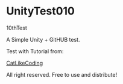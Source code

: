 UnityTest010
============

10thTest

A Simple Unity + GitHUB test.

Test with Tutorial from:

[CatLikeCoding](https://catlikecoding.com/)

All right reserved. Free to use and distribute!
